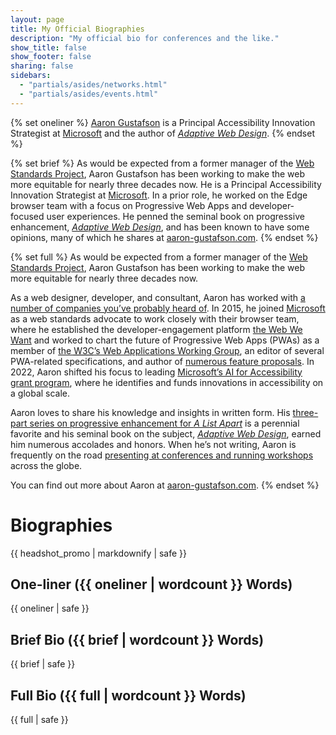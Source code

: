 ```yaml
---
layout: page
title: My Official Biographies
description: "My official bio for conferences and the like."
show_title: false
show_footer: false
sharing: false
sidebars: 
  - "partials/asides/networks.html"
  - "partials/asides/events.html"
---
```


{% set oneliner %}
[Aaron Gustafson](http://www.aaron-gustafson.com/) is a Principal Accessibility Innovation Strategist at [Microsoft](http://www.microsoft.com/) and the author of [<cite>Adaptive Web Design</cite>](https://adaptivewebdesign.info/).
{% endset %}

{% set brief %}
As would be expected from a former manager of the [Web Standards Project](http://webstandards.org), Aaron Gustafson has been working to make the web more equitable for nearly three decades now. He is a Principal Accessibility Innovation Strategist at [Microsoft](http://www.microsoft.com/). In a prior role, he worked on the Edge browser team with a focus on Progressive Web Apps and developer-focused user experiences. He penned the seminal book on progressive enhancement, [<cite>Adaptive Web Design</cite>](https://adaptivewebdesign.info/), and has been known to have some opinions, many of which he shares at [aaron-gustafson.com](https://www.aaron-gustafson.com/).
{% endset %}

{% set full %}
As would be expected from a former manager of the [Web Standards Project](http://webstandards.org), Aaron Gustafson has been working to make the web more equitable for nearly three decades now.

As a web designer, developer, and consultant, Aaron has worked with <a href="https://www.aaron-gustafson.com/clients/" rel="nofollow">a number of companies you’ve probably heard of</a>. In 2015, he joined [Microsoft](http://www.microsoft.com/) as a web standards advocate to work closely with their browser team, where he established the developer-engagement platform [the Web We Want](https://webwewant.fyi) and worked to chart the future of Progressive Web Apps (PWAs) as a member of [the <abbr title="World Wide Web Consortium">W3C</abbr>’s Web Applications Working Group](https://www.w3.org/groups/wg/webapps), an editor of several PWA-related specifications, and author of [numerous feature proposals](https://github.com/MicrosoftEdge/MSEdgeExplainers). In 2022, Aaron shifted his focus to leading [Microsoft’s AI for Accessibility grant program](https://www.microsoft.com/en-us/ai/ai-for-accessibility), where he identifies and funds innovations in accessibility on a global scale.

Aaron loves to share his knowledge and insights in written form. His [three-part series on progressive enhancement for *A List Apart*](http://alistapart.com/author/agustafson) is a perennial favorite and his seminal book on the subject, [*Adaptive Web Design*](https://adaptivewebdesign.info/), earned him numerous accolades and honors. When he’s not writing, Aaron is frequently on the road [presenting at conferences and running workshops](https://www.aaron-gustafson.com/speaking-engagements/) across the globe.

You can find out more about Aaron at [aaron-gustafson.com](https://www.aaron-gustafson.com/).
{% endset %}

# Biographies

<aside class="alternate">{{ headshot_promo | markdownify | safe }}</aside>

## One-liner ({{ oneliner | wordcount }} Words)

{{ oneliner | safe }}


## Brief Bio ({{ brief | wordcount }} Words)

{{ brief | safe }}


## Full Bio ({{ full | wordcount }} Words)

{{ full | safe }}
